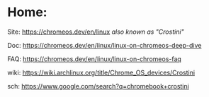 # Home:
Site: https://chromeos.dev/en/linux
_also known as "Crostini"_

Doc: https://chromeos.dev/en/linux/linux-on-chromeos-deep-dive

FAQ: https://chromeos.dev/en/linux/linux-on-chromeos-faq

wiki: https://wiki.archlinux.org/title/Chrome_OS_devices/Crostini

sch: https://www.google.com/search?q=chromebook+crostini
